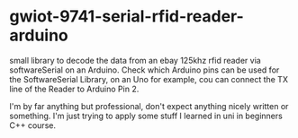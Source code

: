 # gwiot-9741-serial-rfid-reader-arduino
small library to decode the data from an ebay 125khz rfid reader via softwareSerial on an Arduino.
Check which Arduino pins can be used for the SoftwareSerial Library, on an Uno for example, 
cou can connect the TX line of the Reader to Arduino Pin 2.

I'm by far anything but professional, don't expect anything nicely written or something. 
I'm just trying to apply some stuff I learned in uni in beginners C++ course.

